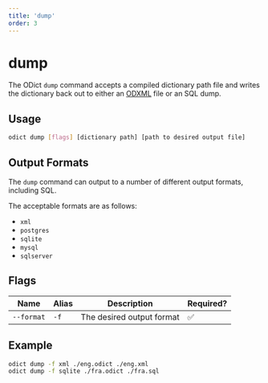 ```yaml
---
title: 'dump'
order: 3
---
```


# dump

The ODict `dump` command accepts a compiled dictionary path file and writes the dictionary back out to either an [ODXML](/docs/xml) file or an SQL dump.

## Usage

```bash
odict dump [flags] [dictionary path] [path to desired output file]
```

## Output Formats

The `dump` command can output to a number of different output formats, including SQL. 

The acceptable formats are as follows:
- `xml`
- `postgres`
- `sqlite`
- `mysql`
- `sqlserver`

## Flags

| Name       | Alias | Description               | Required? |
| ---------- | ----- | ------------------------- | --------- |
| `--format` | `-f`  | The desired output format | ✅         |

## Example

```bash
odict dump -f xml ./eng.odict ./eng.xml 
odict dump -f sqlite ./fra.odict ./fra.sql 
```